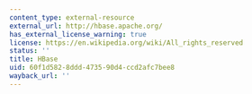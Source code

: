 ```yaml
---
content_type: external-resource
external_url: http://hbase.apache.org/
has_external_license_warning: true
license: https://en.wikipedia.org/wiki/All_rights_reserved
status: ''
title: HBase
uid: 60f1d582-8ddd-4735-90d4-ccd2afc7bee8
wayback_url: ''
---
```

